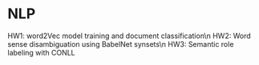 # NLP

HW1: word2Vec model training and document classification\n
HW2: Word sense disambiguation using BabelNet synsets\n
HW3: Semantic role labeling with CONLL
